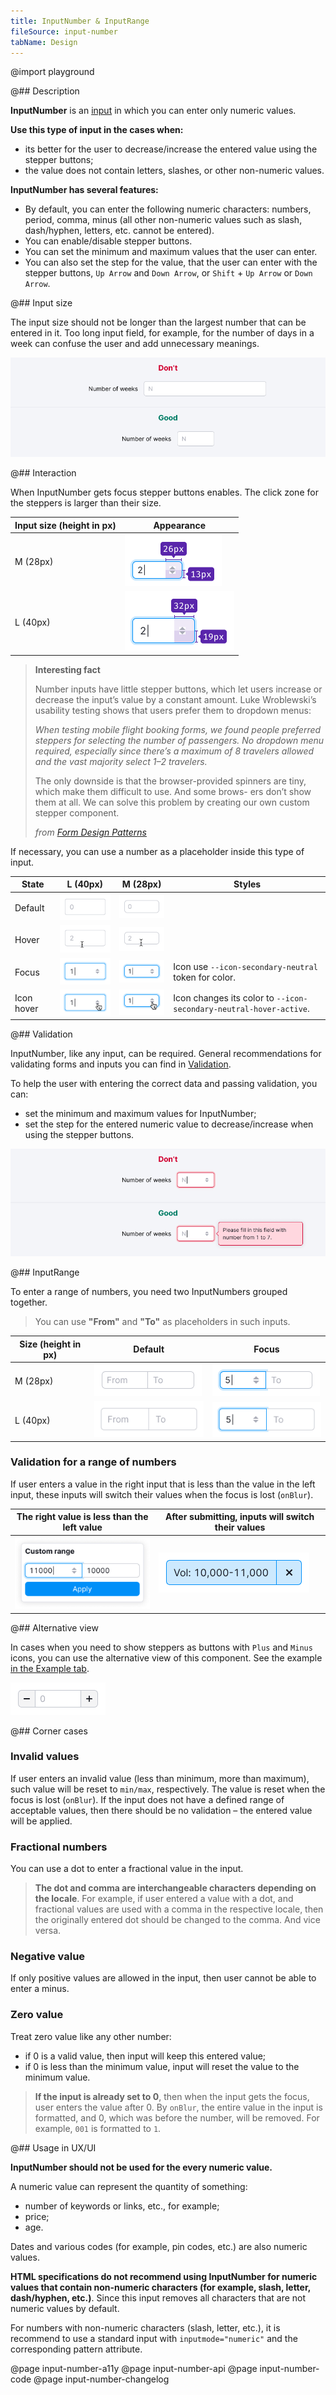 ```yaml
---
title: InputNumber & InputRange
fileSource: input-number
tabName: Design
---
```


@import playground

@## Description

**InputNumber** is an [input](/components/input/) in which you can enter only numeric values.

**Use this type of input in the cases when:**

- its better for the user to decrease/increase the entered value using the stepper buttons;
- the value does not contain letters, slashes, or other non-numeric values.

**InputNumber has several features:**

- By default, you can enter the following numeric characters: numbers, period, comma, minus (all other non-numeric values such as slash, dash/hyphen, letters, etc. cannot be entered).
- You can enable/disable stepper buttons.
- You can set the minimum and maximum values that the user can enter.
- You can also set the step for the value, that the user can enter with the stepper buttons, `Up Arrow` and `Down Arrow`, or `Shift` + `Up Arrow` or `Down Arrow`.

@## Input size

The input size should not be longer than the largest number that can be entered in it. Too long input field, for example, for the number of days in a week can confuse the user and add unnecessary meanings.

![](static/size-yes-no.png)

@## Interaction

When InputNumber gets focus stepper buttons enables. The click zone for the steppers is larger than their size.

| Input size (height in px) | Appearance                          |
| ------------------------- | ----------------------------------- |
| M (28px)                  | ![](static/m-sizes.png) |
| L (40px)                  | ![](static/l-sizes.png) |

> **Interesting fact**
>
> Number inputs have little stepper buttons, which let users increase or decrease the input’s value by a constant amount. Luke Wroblewski’s usability testing shows that users prefer them to dropdown menus:
>
> _When testing mobile flight booking forms, we found people preferred steppers for selecting the number of passengers. No dropdown menu required, especially since there’s a maximum of 8 travelers allowed and the vast majority select 1–2 travelers._
>
> The only downside is that the browser-provided spinners are tiny, which make them difficult to use. And some brows- ers don’t show them at all. We can solve this problem by creating our own custom stepper component.
>
> _from [Form Design Patterns](https://www.smashingmagazine.com/printed-books/form-design-patterns/)_

If necessary, you can use a number as a placeholder inside this type of input.

| State      | L (40px)                                     | M (28px)                                     | Styles                                                             |
| ---------- | -------------------------------------------- | -------------------------------------------- | ------------------------------------------------------------------ |
| Default    | ![](static/l-placeholder.png)   | ![](static/m-placeholder.png)   |                                                                    |
| Hover      | ![](static/l-hover.png)           | ![](static/m-hover.png)           |                                                                    |
| Focus      | ![](static/l-focus.png)           | ![](static/m-focus.png)           | Icon use `--icon-secondary-neutral` token for color.               |
| Icon hover | ![](static/l-icon-hover.png) | ![](static/m-icon-hover.png) | Icon changes its color to `--icon-secondary-neutral-hover-active`. |

@## Validation

InputNumber, like any input, can be required. General recommendations for validating forms and inputs you can find in [Validation](/patterns/validation-form/).

To help the user with entering the correct data and passing validation, you can:

- set the minimum and maximum values for InputNumber;
- set the step for the entered numeric value to decrease/increase when using the stepper buttons.

![](static/validation-yes-no.png)

@## InputRange

To enter a range of numbers, you need two InputNumbers grouped together.

> You can use **"From"** and **"To"** as placeholders in such inputs.

| Size (height in px) | Default                                                  | Focus                                              |
| ------------------- | -------------------------------------------------------- | -------------------------------------------------- |
| M (28px)            | ![](static/m-range-default.png) | ![](static/m-range.png) |
| L (40px)            | ![](static/l-range-default.png) | ![](static/l-range.png) |

### Validation for a range of numbers

If user enters a value in the right input that is less than the value in the left input, these inputs will switch their values when the focus is lost (`onBlur`).

| The right value is less than the left value | After submitting, inputs will switch their values |
| ------------------------------------------- | ------------------------------------------------- |
| ![](static/range-1.png)          | ![](static/range-2.png)                |

@## Alternative view

In cases when you need to show steppers as buttons with `Plus` and `Minus` icons, you can use the alternative view of this component. See the example [in the Example tab](/components/input-number/input-number-code/#a22257).

![](static/alternative.png)

@## Corner cases

### Invalid values

If user enters an invalid value (less than minimum, more than maximum), such value will be reset to `min/max`, respectively. The value is reset when the focus is lost (`onBlur`). If the input does not have a defined range of acceptable values, then there should be no validation – the entered value will be applied.

### Fractional numbers

You can use a dot to enter a fractional value in the input.

> **The dot and comma are interchangeable characters depending on the locale**. For example, if user entered a value with a dot, and fractional values are used with a comma in the respective locale, then the originally entered dot should be changed to the comma. And vice versa.

### Negative value

If only positive values are allowed in the input, then user cannot be able to enter a minus.

### Zero value

Treat zero value like any other number:

- if 0 is a valid value, then input will keep this entered value;
- if 0 is less than the minimum value, input will reset the value to the minimum value.

> **If the input is already set to 0**, then when the input gets the focus, user enters the value after 0. By `onBlur`, the entire value in the input is formatted, and 0, which was before the number, will be removed. For example, `001` is formatted to `1`.

@## Usage in UX/UI

**InputNumber should not be used for the every numeric value.**

A numeric value can represent the quantity of something:

- number of keywords or links, etc., for example;
- price;
- age.

Dates and various codes (for example, pin codes, etc.) are also numeric values.

**HTML specifications do not recommend using InputNumber for numeric values that contain non-numeric characters (for example, slash, letter, dash/hyphen, etc.)**. Since this input removes all characters that are not numeric values by default.

For numbers with non-numeric characters (slash, letter, etc.), it is recommend to use a standard input with `inputmode="numeric"` and the corresponding pattern attribute.

@page input-number-a11y
@page input-number-api
@page input-number-code
@page input-number-changelog
